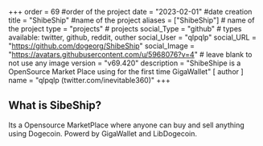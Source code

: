 +++
order = 69 #order of the project
date = "2023-02-01" #date creation
title = "ShibeShip" #name of the project
aliases = ["ShibeShip"] # name of the project
type = "projects" # projects
social_Type = "github" # types available: twitter, github, reddit, outher
social_User = "qlpqlp"
social_URL = "https://github.com/dogeorg/ShibeShip"
social_Image = "https://avatars.githubusercontent.com/u/5968076?v=4" # leave blank to not use any image
version = "v69.420"
description = "ShibeShipe is a OpenSource Market Place using for the first time GigaWallet"
[ author ]
  name = "qlpqlp (twitter.com/inevitable360)"
+++
<h2 id="quick-start">What is SibeShip? </h2>
Its a Opensource MarketPlace where anyone can buy and sell anything using Dogecoin. Powerd by GigaWallet and LibDogecoin.
